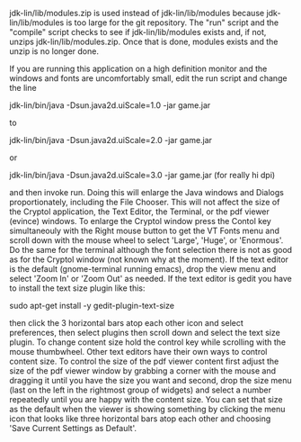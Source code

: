 jdk-lin/lib/modules.zip is used instead of jdk-lin/lib/modules because
jdk-lin/lib/modules is too large for the git repository.  The "run" script
and the "compile" script checks to see if jdk-lin/lib/modules exists and,
if not, unzips jdk-lin/lib/modules.zip.  Once that is done, modules exists
and the unzip is no longer done.

If you are running this application on a high definition monitor and the
windows and fonts are uncomfortably small, edit the run script and change
the line

   jdk-lin/bin/java -Dsun.java2d.uiScale=1.0 -jar game.jar

to

   jdk-lin/bin/java -Dsun.java2d.uiScale=2.0 -jar game.jar

or

   jdk-lin/bin/java -Dsun.java2d.uiScale=3.0 -jar game.jar (for really hi dpi)

and then invoke run.  Doing this will enlarge the Java windows and Dialogs
proportionately, including the File Chooser.  This will not affect the size
of the Cryptol application, the Text Editor, the Terminal, or the pdf viewer
(evince) windows.  To enlarge the Cryptol window press the Contol key
simultaneouly with the Right mouse button to get the VT Fonts menu and scroll
down with the mouse wheel to select 'Large', 'Huge', or 'Enormous'.  Do the
same for the terminal although the font selection there is not as good as
for the Cryptol window (not known why at the moment).  If the text editor
is the default (gnome-terminal running emacs), drop the view menu and select
'Zoom In' or 'Zoom Out' as needed.  If the text editor is gedit you have to
install the text size plugin like this:

   sudo apt-get install -y gedit-plugin-text-size

then click the 3 horizontal bars atop each other icon and select preferences,
then select plugins then scroll down and select the text size plugin.  To
change content size hold the control key while scrolling with the mouse
thumbwheel.  Other text editors have their own ways to control content
size.  To control the size of the pdf viewer content first adjust the size
of the pdf viewer window by grabbing a corner with the mouse and dragging
it until you have the size you want and second, drop the size menu (last
on the left in the rightmost group of widgets) and select a number repeatedly
until you are happy with the content size.  You can set that size as the
default when the viewer is showing something by clicking the menu icon that
looks like three horizontal bars atop each other and choosing 'Save Current
Settings as Default'.

